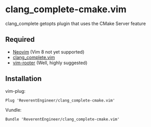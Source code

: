 # clang_complete-cmake.vim

clang_complete getopts plugin that uses the CMake Server feature

## Required

* [Neovim](https://neovim.io/) (Vim 8 not yet supported)
* [clang_complete.vim](https://github.com/Rip-Rip/clang_complete)
* [vim-rooter](https://github.com/airblade/vim-rooter) (Well, highly suggested)

## Installation

vim-plug:
```
Plug 'ReverentEngineer/clang_complete-cmake.vim'
```

Vundle:
```
Bundle 'ReverentEngineer/clang_complete-cmake.vim'
```

